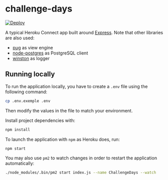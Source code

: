 # challenge-days

[![Deploy](https://www.herokucdn.com/deploy/button.png)](https://heroku.com/deploy)

A typical Heroku Connect app built around [Express][1]. Note that other libraries are also used:

* [pug][2] as view engine
* [node-postgres][3] as PostgreSQL client
* [winston][4] as logger

## Running locally

To run the application locally, you have to create a `.env` file using the following command:

```sh
cp .env.exemple .env
```

Then modify the values in the file to match your environment.

Install project dependencies with:

```sh
npm install
```

To launch the application with `npm` as Heroku does, run:

```sh
npm start
```

You may also use `pm2` to watch changes in order to restart the application automatically:

```sh
./node_modules/.bin/pm2 start index.js --name ChallengeDays --watch
```

[1]: https://expressjs.com/ "Express"
[2]: https://pugjs.org/ "Pug"
[3]: https://node-postgres.com/ "node-postgres"
[4]: https://github.com/winstonjs/winston "winston"
